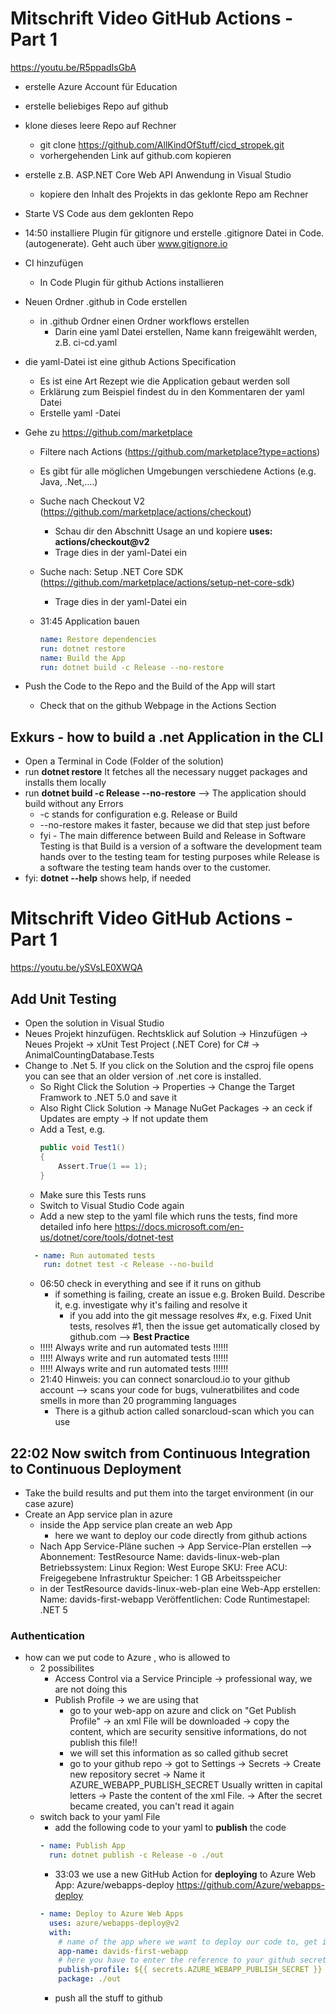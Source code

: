 # Mitschrift Video GitHub Actions - Part 1 
https://youtu.be/R5ppadIsGbA

- erstelle Azure Account für Education
- erstelle beliebiges Repo auf github
- klone dieses leere Repo auf Rechner
  - git clone https://github.com/AllKindOfStuff/cicd_stropek.git 
  - vorhergehenden Link auf github.com kopieren
- erstelle z.B. ASP.NET Core Web API Anwendung in Visual Studio
  - kopiere den Inhalt des Projekts in das geklonte Repo am Rechner
- Starte VS Code aus dem geklonten Repo
- 14:50 installiere Plugin für gitignore und erstelle .gitignore Datei in Code. (autogenerate). Geht auch über www.gitignore.io     
- CI hinzufügen
  - In Code Plugin für github Actions installieren 
- Neuen Ordner .github in Code erstellen
  - in .github Ordner einen Ordner workflows erstellen   
    - Darin eine yaml Datei erstellen, Name kann freigewählt werden, z.B. ci-cd.yaml
- die yaml-Datei ist eine github Actions Specification
  - Es ist eine Art Rezept wie die Application gebaut werden soll
  - Erklärung zum Beispiel findest du in den Kommentaren der yaml Datei
  - Erstelle yaml -Datei
- Gehe zu https://github.com/marketplace
  - Filtere nach Actions (https://github.com/marketplace?type=actions)
  - Es gibt für alle möglichen Umgebungen verschiedene Actions (e.g. Java, .Net,....)
  - Suche nach Checkout V2 (https://github.com/marketplace/actions/checkout)
    - Schau dir den Abschnitt Usage an und kopiere **uses: actions/checkout@v2**
    - Trage dies in der yaml-Datei ein
  - Suche nach: Setup .NET Core SDK (https://github.com/marketplace/actions/setup-net-core-sdk)
    - Trage dies in der yaml-Datei ein
  - 31:45 Application bauen
  
    ```yaml 
    name: Restore dependencies 
    run: dotnet restore 
    name: Build the App 
    run: dotnet build -c Release --no-restore
    ```
   
- Push the Code to the Repo and the Build of the App will start
  - Check that on the github Webpage in the Actions Section


## Exkurs - how to build a .net Application in the CLI
  - Open a Terminal in Code (Folder of the solution)
  - run **dotnet restore** It fetches all the necessary nugget packages and installs them locally
  - run **dotnet build -c Release --no-restore** --> The application should build without any Errors
    - -c stands for configuration e.g. Release or Build
    - --no-restore makes it faster, because we did that step just before
    - fyi - The main difference between Build and Release in Software Testing is that Build is a version of a software the development team hands over to the testing team for testing purposes while Release is a software the testing team hands over to the customer. 
  - fyi: **dotnet --help** shows help, if needed 


# Mitschrift Video GitHub Actions - Part 1
https://youtu.be/ySVsLE0XWQA

## Add Unit Testing
- Open the solution in Visual Studio
- Neues Projekt hinzufügen. Rechtsklick auf Solution -> Hinzufügen -> Neues Projekt -> xUnit Test Project (.NET Core) for C# -> AnimalCountingDatabase.Tests
- Change to .Net 5. If you click on the Solution and the csproj file opens you can see that an older version of .net core is installed.
  - So Right Click the Solution -> Properties -> Change the Target Framwork to .NET 5.0 and save it
  - Also Right Click Solution -> Manage NuGet Packages -> an ceck if Updates are empty -> If not update them
  - Add a Test, e.g. 
    ```csharp
    public void Test1()
    {
        Assert.True(1 == 1);
    }
    ```
  - Make sure this Tests runs
  - Switch to Visual Studio Code again
  - Add a new step to the yaml file which runs the tests, find more detailed info here https://docs.microsoft.com/en-us/dotnet/core/tools/dotnet-test
  ```yaml 
    - name: Run automated tests
      run: dotnet test -c Release --no-build
  ```
  - 06:50 check in everything and see if it runs on github
    - if something is failing, create an issue e.g. Broken Build. Describe it, e.g. investigate why it's failing and resolve it
      - if you add into the git message resolves #x, e.g. Fixed Unit tests, resolves #1, then the issue get automatically closed by github.com --> **Best Practice**
  - !!!!! Always write and run automated tests !!!!!!
  - !!!!! Always write and run automated tests !!!!!!
  - !!!!! Always write and run automated tests !!!!!!
  - 21:40 Hinweis: you can connect sonarcloud.io to your github account --> scans your code for bugs, vulneratbilites and code smells in more than 20 programming languages
    - There is a github action called sonarcloud-scan which you can use 


## 22:02 Now switch from Continuous Integration to Continuous Deployment
- Take the build results and put them into the target environment (in our case azure)
- Create an App service plan in azure
  - inside the App service plan create an web App
    - here we want to deploy our code directly from github actions
  - Nach App Service-Pläne suchen -> App Service-Plan erstellen --> 
  Abonnement: TestResource
  Name: davids-linux-web-plan
  Betriebssystem: Linux
  Region: West Europe
  SKU: Free
  ACU: Freigegebene Infrastruktur
  Speicher: 1 GB Arbeitsspeicher
  - in der TestResource davids-linux-web-plan eine Web-App erstellen: Name: davids-first-webapp
Veröffentlichen: Code Runtimestapel: 
.NET 5

### Authentication
- how can we put code to Azure , who is allowed to
  - 2 possibilites
    - Access Control  via a Service Principle -> professional way, we are not doing this
    - Publish Profile -> we are using that
      -  go to your web-app on azure and click on  "Get Publish Profile" -> an xml File will be downloaded -> copy the content, which are security sensitive informations, do not publish this file!!
      -  we will set this information as so called github secret
      -  go to your github repo -> got to Settings -> Secrets -> Create new repository secret -> Name it AZURE_WEBAPP_PUBLISH_SECRET Usually written in capital letters -> Paste the content of the xml File. -> After the secret became created, you can't read it again
   -  switch back to your yaml File
      - add the following code to your yaml to **publish** the code
      ```yaml
      - name: Publish App
        run: dotnet publish -c Release -o ./out
      ```  
      - 33:03 we use a new GitHub Action for **deploying** to Azure Web App: Azure/webapps-deploy  https://github.com/Azure/webapps-deploy
      ```yaml
      - name: Deploy to Azure Web Apps
        uses: azure/webapps-deploy@v2
        with:
          # name of the app where we want to deploy our code to, get it from your azure environemnt 
          app-name: davids-first-webapp
          # here you have to enter the reference to your github secret
          publish-profile: ${{ secrets.AZURE_WEBAPP_PUBLISH_SECRET }}
          package: ./out
      ``` 
      - push all the stuff to github
